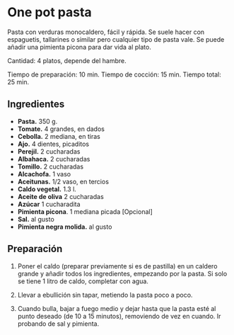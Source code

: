 # One pot pasta

Pasta con verduras monocaldero, fácil y rápida. Se suele hacer con espaguetis, tallarines o similar pero cualquier tipo de pasta vale. Se puede añadir una pimienta picona para dar vida al plato.

Cantidad: 4 platos, depende del hambre.

Tiempo de preparación: 10 min.
Tiempo de cocción: 15 min.
Tiempo total: 25 min.

## Ingredientes

- **Pasta.** 350 g.
- **Tomate.** 4 grandes, en dados
- **Cebolla.** 2 mediana, en tiras
- **Ajo.** 4 dientes, picaditos
- **Perejil.** 2 cucharadas
- **Albahaca.** 2 cucharadas
- **Tomillo.** 2 cucharadas
- **Alcachofa.** 1 vaso
- **Aceitunas.** 1/2 vaso, en tercios
- **Caldo vegetal.** 1.3 l.
- **Aceite de oliva** 2 cucharadas
- **Azúcar** 1 cucharadita
- **Pimienta picona**. 1 mediana picada [Opcional]
- **Sal.** al gusto
- **Pimienta negra molida.** al gusto


## Preparación

1. Poner el caldo (preparar previamente si es de pastilla) en un caldero grande y añadir todos los ingredientes, empezando por la pasta. Si solo se tiene 1 litro de caldo, completar con agua.

2. Llevar a ebullición sin tapar, metiendo la pasta poco a poco.

3. Cuando bulla, bajar a fuego medio y dejar hasta que la pasta esté al punto deseado (de 10 a 15 minutos), removiendo de vez en cuando. Ir probando de sal y pimienta.

